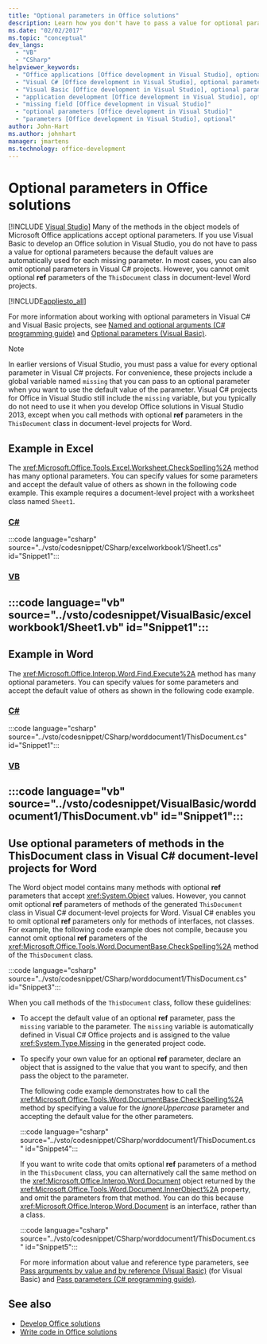 ```yaml
---
title: "Optional parameters in Office solutions"
description: Learn how you don't have to pass a value for optional parameters because the default values are automatically used for each missing parameter.
ms.date: "02/02/2017"
ms.topic: "conceptual"
dev_langs:
  - "VB"
  - "CSharp"
helpviewer_keywords:
  - "Office applications [Office development in Visual Studio], optional parameters"
  - "Visual C# [Office development in Visual Studio], optional parameters"
  - "Visual Basic [Office development in Visual Studio], optional parameters"
  - "application development [Office development in Visual Studio], optional parameters"
  - "missing field [Office development in Visual Studio]"
  - "optional parameters [Office development in Visual Studio]"
  - "parameters [Office development in Visual Studio], optional"
author: John-Hart
ms.author: johnhart
manager: jmartens
ms.technology: office-development
---
```

# Optional parameters in Office solutions

 [!INCLUDE [Visual Studio](~/includes/applies-to-version/vs-windows-only.md)]
  Many of the methods in the object models of Microsoft Office applications accept optional parameters. If you use Visual Basic to develop an Office solution in Visual Studio, you do not have to pass a value for optional parameters because the default values are automatically used for each missing parameter. In most cases, you can also omit optional parameters in Visual C# projects. However, you cannot omit optional **ref** parameters of the `ThisDocument` class in document-level Word projects.

 [!INCLUDE[appliesto_all](../vsto/includes/appliesto-all-md.md)]

 For more information about working with optional parameters in Visual C# and Visual Basic projects, see [Named and optional arguments &#40;C&#35; programming guide&#41;](/dotnet/csharp/programming-guide/classes-and-structs/named-and-optional-arguments) and [Optional parameters &#40;Visual Basic&#41;](/dotnet/visual-basic/programming-guide/language-features/procedures/optional-parameters).

> [!NOTE]
> In earlier versions of Visual Studio, you must pass a value for every optional parameter in Visual C# projects. For convenience, these projects include a global variable named `missing` that you can pass to an optional parameter when you want to use the default value of the parameter. Visual C# projects for Office in Visual Studio still include the `missing` variable, but you typically do not need to use it when you develop Office solutions in Visual Studio 2013, except when you call methods with optional **ref** parameters in the `ThisDocument` class in document-level projects for Word.

## Example in Excel
 The <xref:Microsoft.Office.Tools.Excel.Worksheet.CheckSpelling%2A> method has many optional parameters. You can specify values for some parameters and accept the default value of others as shown in the following code example. This example requires a document-level project with a worksheet class named `Sheet1`.

 ### [C#](#tab/csharp)
 :::code language="csharp" source="../vsto/codesnippet/CSharp/excelworkbook1/Sheet1.cs" id="Snippet1":::

 ### [VB](#tab/vb)
 :::code language="vb" source="../vsto/codesnippet/VisualBasic/excelworkbook1/Sheet1.vb" id="Snippet1":::
 ---

## Example in Word
 The <xref:Microsoft.Office.Interop.Word.Find.Execute%2A> method has many optional parameters. You can specify values for some parameters and accept the default value of others as shown in the following code example.

 ### [C#](#tab/csharp)
 :::code language="csharp" source="../vsto/codesnippet/CSharp/worddocument1/ThisDocument.cs" id="Snippet1":::

 ### [VB](#tab/vb)
 :::code language="vb" source="../vsto/codesnippet/VisualBasic/worddocument1/ThisDocument.vb" id="Snippet1":::
 ---

## Use optional parameters of methods in the ThisDocument class in Visual C# document-level projects for Word
 The Word object model contains many methods with optional **ref** parameters that accept <xref:System.Object> values. However, you cannot omit optional **ref** parameters of methods of the generated `ThisDocument` class in Visual C# document-level projects for Word. Visual C# enables you to omit optional **ref** parameters only for methods of interfaces, not classes. For example, the following code example does not compile, because you cannot omit optional **ref** parameters of the <xref:Microsoft.Office.Tools.Word.DocumentBase.CheckSpelling%2A> method of the `ThisDocument` class.

 :::code language="csharp" source="../vsto/codesnippet/CSharp/worddocument1/ThisDocument.cs" id="Snippet3":::

 When you call methods of the `ThisDocument` class, follow these guidelines:

- To accept the default value of an optional **ref** parameter, pass the `missing` variable to the parameter. The `missing` variable is automatically defined in Visual C# Office projects and is assigned to the value <xref:System.Type.Missing> in the generated project code.

- To specify your own value for an optional **ref** parameter, declare an object that is assigned to the value that you want to specify, and then pass the object to the parameter.

  The following code example demonstrates how to call the <xref:Microsoft.Office.Tools.Word.DocumentBase.CheckSpelling%2A> method by specifying a value for the *ignoreUppercase* parameter and accepting the default value for the other parameters.

  :::code language="csharp" source="../vsto/codesnippet/CSharp/worddocument1/ThisDocument.cs" id="Snippet4":::

  If you want to write code that omits optional **ref** parameters of a method in the `ThisDocument` class, you can alternatively call the same method on the <xref:Microsoft.Office.Interop.Word.Document> object returned by the <xref:Microsoft.Office.Tools.Word.Document.InnerObject%2A> property, and omit the parameters from that method. You can do this because <xref:Microsoft.Office.Interop.Word.Document> is an interface, rather than a class.

  :::code language="csharp" source="../vsto/codesnippet/CSharp/worddocument1/ThisDocument.cs" id="Snippet5":::

  For more information about value and reference type parameters, see [Pass arguments by value and by reference &#40;Visual Basic&#41;](/dotnet/visual-basic/programming-guide/language-features/procedures/passing-arguments-by-value-and-by-reference) (for Visual Basic) and [Pass parameters &#40;C&#35; programming guide&#41;](/dotnet/csharp/programming-guide/classes-and-structs/passing-parameters).

## See also
- [Develop Office solutions](../vsto/developing-office-solutions.md)
- [Write code in Office solutions](../vsto/writing-code-in-office-solutions.md)
